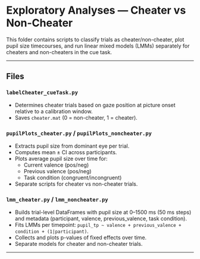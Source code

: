 # Exploratory Analyses — Cheater vs Non-Cheater

This folder contains scripts to classify trials as cheater/non-cheater, plot pupil size timecourses, and run linear mixed models (LMMs) separately for cheaters and non-cheaters in the cue task.

---

## Files

### `labelCheater_cueTask.py`
- Determines cheater trials based on gaze position at picture onset relative to a calibration window.
- Saves `cheater.mat` (0 = non-cheater, 1 = cheater).

### `pupilPlots_cheater.py` / `pupilPlots_noncheater.py`
- Extracts pupil size from dominant eye per trial.
- Computes mean ± CI across participants.
- Plots average pupil size over time for:
  - Current valence (pos/neg)
  - Previous valence (pos/neg)
  - Task condition (congruent/incongruent)
- Separate scripts for cheater vs non-cheater trials.

### `lmm_cheater.py` / `lmm_noncheater.py`
- Builds trial-level DataFrames with pupil size at 0–1500 ms (50 ms steps) and metadata (participant, valence, previous_valence, task condition).
- Fits LMMs per timepoint: `pupil_tp ~ valence + previous_valence + condition + (1|participant)`.
- Collects and plots p-values of fixed effects over time.
- Separate models for cheater and non-cheater trials.

---

